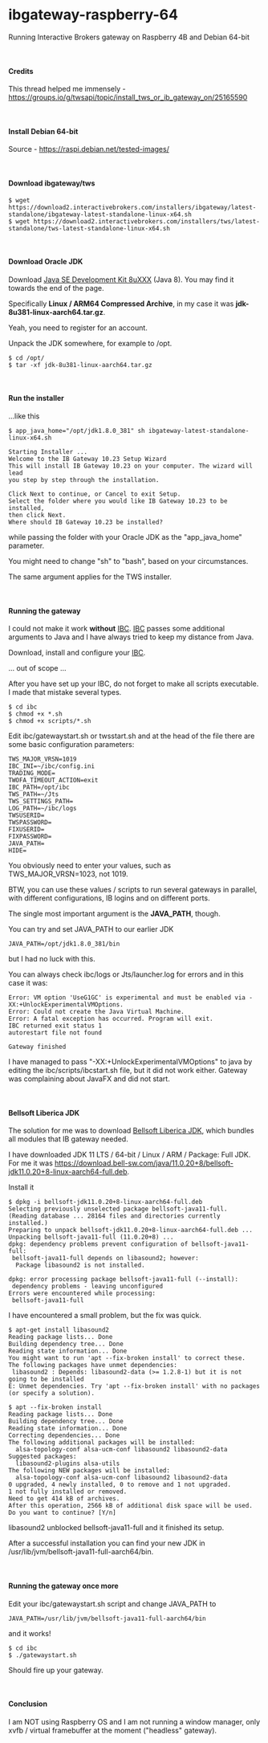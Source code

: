 # ibgateway-raspberry-64
Running Interactive Brokers gateway on Raspberry 4B and Debian 64-bit

&nbsp;

#### Credits
This thread helped me immensely - https://groups.io/g/twsapi/topic/install_tws_or_ib_gateway_on/25165590

&nbsp;

#### Install Debian 64-bit
Source - https://raspi.debian.net/tested-images/

&nbsp;

#### Download ibgateway/tws
```
$ wget https://download2.interactivebrokers.com/installers/ibgateway/latest-standalone/ibgateway-latest-standalone-linux-x64.sh
$ wget https://download2.interactivebrokers.com/installers/tws/latest-standalone/tws-latest-standalone-linux-x64.sh
```

&nbsp;

#### Download Oracle JDK
Download [Java SE Development Kit 8uXXX](https://www.oracle.com/java/technologies/downloads/#java8) (Java 8). You may find it towards the end of the page.

Specifically **Linux / ARM64 Compressed Archive**, in my case it was **jdk-8u381-linux-aarch64.tar.gz**.

Yeah, you need to register for an account.

Unpack the JDK somewhere, for example to /opt.
```
$ cd /opt/
$ tar -xf jdk-8u381-linux-aarch64.tar.gz
```

&nbsp;

#### Run the installer
...like this
```
$ app_java_home="/opt/jdk1.8.0_381" sh ibgateway-latest-standalone-linux-x64.sh

Starting Installer ...
Welcome to the IB Gateway 10.23 Setup Wizard
This will install IB Gateway 10.23 on your computer. The wizard will lead
you step by step through the installation.

Click Next to continue, or Cancel to exit Setup.
Select the folder where you would like IB Gateway 10.23 to be installed,
then click Next.
Where should IB Gateway 10.23 be installed?

```
while passing the folder with your Oracle JDK as the "app_java_home" parameter.

You might need to change "sh" to "bash", based on your circumstances.

The same argument applies for the TWS installer.

&nbsp;

#### Running the gateway
I could not make it work **without** [IBC](https://github.com/IbcAlpha/IBC). [IBC](https://github.com/IbcAlpha/IBC) passes some additional arguments to Java and I have always tried to keep my distance from Java.

Download, install and configure your [IBC](https://github.com/IbcAlpha/IBC).

...
out of scope
...

After you have set up your IBC, do not forget to make all scripts executable. I made that mistake several types.
```
$ cd ibc
$ chmod +x *.sh
$ chmod +x scripts/*.sh
```

Edit ibc/gatewaystart.sh or twsstart.sh and at the head of the file there are some basic configuration parameters:
```
TWS_MAJOR_VRSN=1019
IBC_INI=~/ibc/config.ini
TRADING_MODE=
TWOFA_TIMEOUT_ACTION=exit
IBC_PATH=/opt/ibc
TWS_PATH=~/Jts
TWS_SETTINGS_PATH=
LOG_PATH=~/ibc/logs
TWSUSERID=
TWSPASSWORD=
FIXUSERID=
FIXPASSWORD=
JAVA_PATH=
HIDE=
```

You obviously need to enter your values, such as TWS_MAJOR_VRSN=1023, not 1019.

BTW, you can use these values / scripts to run several gateways in parallel, with different configurations, IB logins and on different ports.

The single most important argument is the **JAVA_PATH**, though.

You can try and set JAVA_PATH to our earlier JDK
```
JAVA_PATH=/opt/jdk1.8.0_381/bin
```
but I had no luck with this.

You can always check ibc/logs or Jts/launcher.log for errors and in this case it was:

```
Error: VM option 'UseG1GC' is experimental and must be enabled via -XX:+UnlockExperimentalVMOptions.
Error: Could not create the Java Virtual Machine.
Error: A fatal exception has occurred. Program will exit.
IBC returned exit status 1
autorestart file not found

Gateway finished
```
I have managed to pass "-XX:+UnlockExperimentalVMOptions" to java by editing the ibc/scripts/ibcstart.sh file, but it did not work either. Gateway was complaining about JavaFX and did not start.

&nbsp;

#### Bellsoft Liberica JDK
The solution for me was to download [Bellsoft Liberica JDK](https://bell-sw.com/pages/downloads/), which bundles all modules that IB gateway needed.

I have downloaded JDK 11 LTS / 64-bit / Linux / ARM / Package: Full JDK. For me it was https://download.bell-sw.com/java/11.0.20+8/bellsoft-jdk11.0.20+8-linux-aarch64-full.deb.

Install it
```
$ dpkg -i bellsoft-jdk11.0.20+8-linux-aarch64-full.deb
Selecting previously unselected package bellsoft-java11-full.
(Reading database ... 28164 files and directories currently installed.)
Preparing to unpack bellsoft-jdk11.0.20+8-linux-aarch64-full.deb ...
Unpacking bellsoft-java11-full (11.0.20+8) ...
dpkg: dependency problems prevent configuration of bellsoft-java11-full:
 bellsoft-java11-full depends on libasound2; however:
  Package libasound2 is not installed.

dpkg: error processing package bellsoft-java11-full (--install):
 dependency problems - leaving unconfigured
Errors were encountered while processing:
 bellsoft-java11-full
```
I have encountered a small problem, but the fix was quick.

```
$ apt-get install libasound2
Reading package lists... Done
Building dependency tree... Done
Reading state information... Done
You might want to run 'apt --fix-broken install' to correct these.
The following packages have unmet dependencies:
 libasound2 : Depends: libasound2-data (>= 1.2.8-1) but it is not going to be installed
E: Unmet dependencies. Try 'apt --fix-broken install' with no packages (or specify a solution).
```
```
$ apt --fix-broken install
Reading package lists... Done
Building dependency tree... Done
Reading state information... Done
Correcting dependencies... Done
The following additional packages will be installed:
  alsa-topology-conf alsa-ucm-conf libasound2 libasound2-data
Suggested packages:
  libasound2-plugins alsa-utils
The following NEW packages will be installed:
  alsa-topology-conf alsa-ucm-conf libasound2 libasound2-data
0 upgraded, 4 newly installed, 0 to remove and 1 not upgraded.
1 not fully installed or removed.
Need to get 414 kB of archives.
After this operation, 2566 kB of additional disk space will be used.
Do you want to continue? [Y/n]
```
libasound2 unblocked bellsoft-java11-full and it finished its setup.

After a successful installation you can find your new JDK in /usr/lib/jvm/bellsoft-java11-full-aarch64/bin.

&nbsp;

#### Running the gateway once more
Edit your ibc/gatewaystart.sh script and change JAVA_PATH to
```
JAVA_PATH=/usr/lib/jvm/bellsoft-java11-full-aarch64/bin
```
and it works!

```
$ cd ibc
$ ./gatewaystart.sh
```
Should fire up your gateway.

&nbsp;

#### Conclusion

I am NOT using Raspberry OS and I am not running a window manager, only xvfb / virtual framebuffer at the moment ("headless" gateway).
